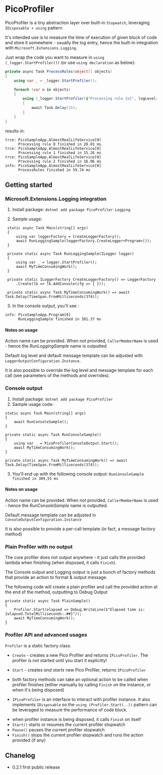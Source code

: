 # PicoProfiler

PicoProfiler is a tiny abstraction layer over built-in `Stopwatch`, leveraging `IDisposable + using` pattern

It's intended use is to measure the time of execution of given block of code and store it somewhere - usually the log entry, hence the built-in integration with `Microsoft.Extensions.Logging`.

Just wrap the code you want to measure in `using (_logger.StartProfiler())` (or use `using declaration` as below):
```c#
private async Task ProcessRules(object[] objects)
{
    using var _ = _logger.StartProfiler();

    foreach (var o in objects)
    {
        using (_logger.StartProfiler($"Processing rule {o}", logLevel: LogLevel.Trace))
        {
            await Task.Delay(15);
        }
    }
}
```

results in:
```
trce: PicoSampleApp.AlmostRealLifeService[0]
      Processing rule 0 finished in 28.01 ms
trce: PicoSampleApp.AlmostRealLifeService[0]
      Processing rule 1 finished in 15.26 ms
trce: PicoSampleApp.AlmostRealLifeService[0]
      Processing rule 2 finished in 16.06 ms
info: PicoSampleApp.AlmostRealLifeService[0]
      ProcessRules finished in 59.74 ms
```

## Getting started

### Microsoft.Extensions.Logging integration

1. Install package: `dotnet add package PicoProfiler.Logging`

2. Sample usage:
```
 static async Task Main(string[] args)
 {
     using var loggerFactory = CreateLoggerFactory();
     await RunLoggingSample(loggerFactory.CreateLogger<Program>());
 }

 private static async Task RunLoggingSample(ILogger logger)
 {
     using var _ = logger.StartProfiler();
     await MyTimeConsumingWork();
 }

 private static ILoggerFactory CreateLoggerFactory() => LoggerFactory
     .Create(lb => lb.AddConsole(cfg => { }));

 private static async Task MyTimeConsumingWork() => await Task.Delay(TimeSpan.FromMilliseconds(374));
```

3. In the console output, you'll see :
```
info: PicoSampleApp.Program[0]
      RunLoggingSample finished in 381.37 ms
```

#### Notes on usage

Action name can be provided. When not provided, `CallerMemberName` is used - hence the *RunLoggingSample* name is outputted

Default log level and default message template can be adjusted with `LoggerOutputConfiguration.Instance`.

It is also possible to override the log level and message template for each call (see parameters of the methods and overrides).


### Console output

1. Install package: `dotnet add package PicoProfiler`
2. Sample usage code:
```
static async Task Main(string[] args)
{
    await RunConsoleSample();
}

private static async Task RunConsoleSample()
{
    using var _ = PicoProfilerConsoleOutput.Start();
    await MyTimeConsumingWork();
}

private static async Task MyTimeConsumingWork() => await Task.Delay(TimeSpan.FromMilliseconds(374));
```

3. You'll end up with the following console output: `RunConsoleSample finished in 389,55 ms`


#### Notes on usage

Action name can be provided. When not provided, `CallerMemberName` is used - hence the *RunConsoleSample* name is outputted.

Default message template can be adjusted in `ConsoleOutputConfiguration.Instance`

It is also possible to provide a per-call template (in fact, a message factory method)


### Plain Profiler with no output

The core profiler does not output anywhere - it just calls the provided lambda when finishing (when disposed, it calls `Finish`).

The Console output and Logging output is just a bunch of factory methods that provide an action to format & output message.

The following code will create a plain profiler and call the provided action at the end of the method, outputting to Debug Output
```
private static async Task PlainSample()
{
    Profiler.Start(elapsed => Debug.WriteLine($"Elapsed time is: {elapsed.TotalMilliseconds:.##}"));
    await MyTimeConsumingWork();
}
```

### Profiler API and advanced usages

`Profiler` is a static factory class. 
 * `Create` - creates a new Pico Profiler and returns `IPicoProfiler`. The profiler is not started until you start it explicitly!
 * `Start` - creates *and starts* new Pico Profiler, returns `IPicoProfiler`
 * both factory methods can take an optional action to be called when profiler finishes (either manually by calling `Finish` on the instance, or when it's being disposed) 

* `IPicoProfiler` is an interface to interact with profiler instance. It also implements `IDisposable` so the `using (Profiler.Start(..))` pattern can be leveraged to measure the performance of code block.
 - when profiler instance is being disposed, it calls `Finish` on itself
 - `Start()` starts or resumes the current profiler stopwatch
 - `Pause()` pauses the current profiler stopwatch
 - `Finish()` stops the current profiler stopwatch and runs the action provided (if any)

## Chanelog

 * 0.2.1 first public release